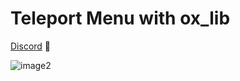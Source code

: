 # Teleport Menu with ox_lib

[Discord](https://discord.gg/KbnWn5NQjn) 📁

![image2](https://github.com/SimpleScriptsFiveM/sp-teleport/assets/158465107/066a1010-70ce-4348-bd42-d77c41b1bbdb)
